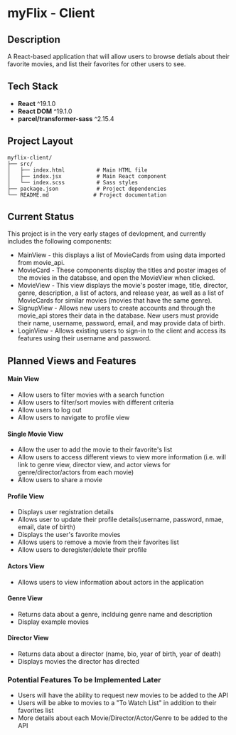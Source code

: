 # myFlix - Client 

## Description

A React-based application that will allow users to browse detials about their favorite movies, and list their favorites for other users to see. 

## Tech Stack

- **React** ^19.1.0
- **React DOM** ^19.1.0
- **parcel/transformer-sass** ^2.15.4

## Project Layout

```
myflix-client/
├── src/
│   ├── index.html          # Main HTML file
│   ├── index.jsx           # Main React component
│   └── index.scss          # Sass styles
├── package.json            # Project dependencies
└── README.md              # Project documentation
```

## Current Status

This project is in the very early stages of devlopment, and currently includes the following components:

* MainView - this displays a list of MovieCards from using data imported from movie_api.
* MovieCard - These components display the titles and poster images of the movies in the databsse, and open the MovieView when clicked.
* MovieView - This view displays the movie's poster image, title, director, genre, description, a list of actors, and release year, as well as a list of MovieCards for similar movies (movies that have the same genre).
* SignupView - Allows new users to create accounts and through the movie_api stores their data in the database. New users must provide their name, username, password, email, and may provide data of birth. 
* LoginView - Allows existing users to sign-in to the client and access its features using their username and password. 

## Planned Views and Features

#### Main View
* Allow users to filter movies with a search function
* Allow users to filter/sort movies with different criteria
* Allow users to log out
* Allow users to navigate to profile view

#### Single Movie View
* Allow the user to add the movie to their favorite's list
* Allow users to access different views to view more information (i.e. will link to genre view, director view, and actor views for genre/director/actors from each movie)
* Allow users to share a movie

#### Profile View
* Displays user registration details
* Allows user to update their profile details(username, password, nmae, email, date of birth)
* Displays the user's favorite movies
* Allows users to remove a movie from their favorites list
* Allow users to deregister/delete their profile 

#### Actors View
* Allows users to view information about actors in the application

#### Genre View
* Returns data about a genre, inclduing genre name and description
* Display example movies

####  Director View
* Returns data about a director (name, bio, year of birth, year of death)
* Displays movies the director has directed

### Potential Features To be Implemented Later

* Users will have the ability to request new movies to be added to the API
* Users will be abke to movies to a "To Watch List" in addition to their favorites list
* More details about each Movie/Director/Actor/Genre to be added to the API 
